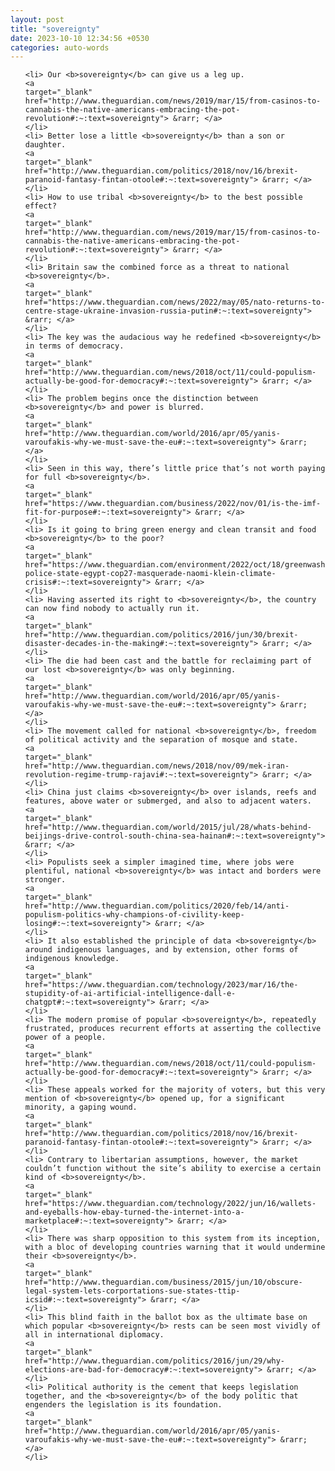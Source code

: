 ```yaml
---
layout: post
title: "sovereignty"
date: 2023-10-10 12:34:56 +0530
categories: auto-words
---
```

<ol>

    <li> Our <b>sovereignty</b> can give us a leg up.
    <a 
    target="_blank" 
    href="http://www.theguardian.com/news/2019/mar/15/from-casinos-to-cannabis-the-native-americans-embracing-the-pot-revolution#:~:text=sovereignty"> &rarr; </a>
    </li>
    <li> Better lose a little <b>sovereignty</b> than a son or daughter.
    <a 
    target="_blank" 
    href="http://www.theguardian.com/politics/2018/nov/16/brexit-paranoid-fantasy-fintan-otoole#:~:text=sovereignty"> &rarr; </a>
    </li>
    <li> How to use tribal <b>sovereignty</b> to the best possible effect?
    <a 
    target="_blank" 
    href="http://www.theguardian.com/news/2019/mar/15/from-casinos-to-cannabis-the-native-americans-embracing-the-pot-revolution#:~:text=sovereignty"> &rarr; </a>
    </li>
    <li> Britain saw the combined force as a threat to national <b>sovereignty</b>.
    <a 
    target="_blank" 
    href="https://www.theguardian.com/news/2022/may/05/nato-returns-to-centre-stage-ukraine-invasion-russia-putin#:~:text=sovereignty"> &rarr; </a>
    </li>
    <li> The key was the audacious way he redefined <b>sovereignty</b> in terms of democracy.
    <a 
    target="_blank" 
    href="http://www.theguardian.com/news/2018/oct/11/could-populism-actually-be-good-for-democracy#:~:text=sovereignty"> &rarr; </a>
    </li>
    <li> The problem begins once the distinction between <b>sovereignty</b> and power is blurred.
    <a 
    target="_blank" 
    href="http://www.theguardian.com/world/2016/apr/05/yanis-varoufakis-why-we-must-save-the-eu#:~:text=sovereignty"> &rarr; </a>
    </li>
    <li> Seen in this way, there’s little price that’s not worth paying for full <b>sovereignty</b>.
    <a 
    target="_blank" 
    href="https://www.theguardian.com/business/2022/nov/01/is-the-imf-fit-for-purpose#:~:text=sovereignty"> &rarr; </a>
    </li>
    <li> Is it going to bring green energy and clean transit and food <b>sovereignty</b> to the poor?
    <a 
    target="_blank" 
    href="https://www.theguardian.com/environment/2022/oct/18/greenwashing-police-state-egypt-cop27-masquerade-naomi-klein-climate-crisis#:~:text=sovereignty"> &rarr; </a>
    </li>
    <li> Having asserted its right to <b>sovereignty</b>, the country can now find nobody to actually run it.
    <a 
    target="_blank" 
    href="http://www.theguardian.com/politics/2016/jun/30/brexit-disaster-decades-in-the-making#:~:text=sovereignty"> &rarr; </a>
    </li>
    <li> The die had been cast and the battle for reclaiming part of our lost <b>sovereignty</b> was only beginning.
    <a 
    target="_blank" 
    href="http://www.theguardian.com/world/2016/apr/05/yanis-varoufakis-why-we-must-save-the-eu#:~:text=sovereignty"> &rarr; </a>
    </li>
    <li> The movement called for national <b>sovereignty</b>, freedom of political activity and the separation of mosque and state.
    <a 
    target="_blank" 
    href="http://www.theguardian.com/news/2018/nov/09/mek-iran-revolution-regime-trump-rajavi#:~:text=sovereignty"> &rarr; </a>
    </li>
    <li> China just claims <b>sovereignty</b> over islands, reefs and features, above water or submerged, and also to adjacent waters.
    <a 
    target="_blank" 
    href="http://www.theguardian.com/world/2015/jul/28/whats-behind-beijings-drive-control-south-china-sea-hainan#:~:text=sovereignty"> &rarr; </a>
    </li>
    <li> Populists seek a simpler imagined time, where jobs were plentiful, national <b>sovereignty</b> was intact and borders were stronger.
    <a 
    target="_blank" 
    href="http://www.theguardian.com/politics/2020/feb/14/anti-populism-politics-why-champions-of-civility-keep-losing#:~:text=sovereignty"> &rarr; </a>
    </li>
    <li> It also established the principle of data <b>sovereignty</b> around indigenous languages, and by extension, other forms of indigenous knowledge.
    <a 
    target="_blank" 
    href="https://www.theguardian.com/technology/2023/mar/16/the-stupidity-of-ai-artificial-intelligence-dall-e-chatgpt#:~:text=sovereignty"> &rarr; </a>
    </li>
    <li> The modern promise of popular <b>sovereignty</b>, repeatedly frustrated, produces recurrent efforts at asserting the collective power of a people.
    <a 
    target="_blank" 
    href="http://www.theguardian.com/news/2018/oct/11/could-populism-actually-be-good-for-democracy#:~:text=sovereignty"> &rarr; </a>
    </li>
    <li> These appeals worked for the majority of voters, but this very mention of <b>sovereignty</b> opened up, for a significant minority, a gaping wound.
    <a 
    target="_blank" 
    href="http://www.theguardian.com/politics/2018/nov/16/brexit-paranoid-fantasy-fintan-otoole#:~:text=sovereignty"> &rarr; </a>
    </li>
    <li> Contrary to libertarian assumptions, however, the market couldn’t function without the site’s ability to exercise a certain kind of <b>sovereignty</b>.
    <a 
    target="_blank" 
    href="https://www.theguardian.com/technology/2022/jun/16/wallets-and-eyeballs-how-ebay-turned-the-internet-into-a-marketplace#:~:text=sovereignty"> &rarr; </a>
    </li>
    <li> There was sharp opposition to this system from its inception, with a bloc of developing countries warning that it would undermine their <b>sovereignty</b>.
    <a 
    target="_blank" 
    href="http://www.theguardian.com/business/2015/jun/10/obscure-legal-system-lets-corportations-sue-states-ttip-icsid#:~:text=sovereignty"> &rarr; </a>
    </li>
    <li> This blind faith in the ballot box as the ultimate base on which popular <b>sovereignty</b> rests can be seen most vividly of all in international diplomacy.
    <a 
    target="_blank" 
    href="http://www.theguardian.com/politics/2016/jun/29/why-elections-are-bad-for-democracy#:~:text=sovereignty"> &rarr; </a>
    </li>
    <li> Political authority is the cement that keeps legislation together, and the <b>sovereignty</b> of the body politic that engenders the legislation is its foundation.
    <a 
    target="_blank" 
    href="http://www.theguardian.com/world/2016/apr/05/yanis-varoufakis-why-we-must-save-the-eu#:~:text=sovereignty"> &rarr; </a>
    </li>